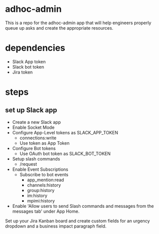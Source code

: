 # adhoc-admin
This is a repo for the adhoc-admin app that will help engineers properly queue up asks and create the appropriate resources.

# dependencies
- Slack App token
- Slack bot token
- Jira token

# steps

## set up Slack app
- Create a new Slack app
- Enable Socket Mode
- Configure App-Level tokens as SLACK_APP_TOKEN
    - connections:write
    - Use token as App Token
- Configure Bot tokens
    - Use OAuth bot token as SLACK_BOT_TOKEN
- Setup slash commands
    - /request
- Enable Event Subscriptions
    - Subscribe to bot events
        - app_mention:read
        - channels:history
        - group:history
        - im:history
        - mpimi:history
- Enable 'Allow users to send Slash commands and messages from the messages tab' under App Home.

Set up your Jira Kanban board and create custom fields for an urgency dropdown and a business impact paragraph field.